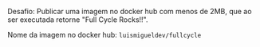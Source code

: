 Desafio: Publicar uma imagem no docker hub com menos de 2MB, que ao ser executada retorne "Full Cycle Rocks!!".

Nome da imagem no docker hub: `luismigueldev/fullcycle`